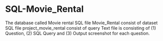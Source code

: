 # SQL-Movie_Rental
The database called Movie rental
SQL file Movie_Rental consist of dataset 
SQL file project_movie_rental consist of query
Text file is consisting of (1) Question, (2) SQL Query and (3) Output 
screenshot for each question.

